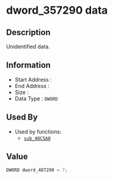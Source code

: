# dword_357290 data

## Description

Unidentified data.

## Information

* Start Address : 
* End Address : 
* Size : 
* Data Type : `DWORD`

## Used By

* Used by functions:
  * [`sub_40C5A0`](sub_40C5A0.md)

## Value

```c
DWORD dword_487290 = 7;
```

